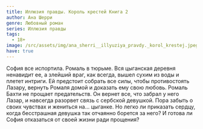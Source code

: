 ```yaml
---
title: Иллюзия правды. Король крестей Книга 2
author: Ана Шерри
genre: Любовный роман
series: Иллюзия правды
tags:
  - 18+
image: /src/assets/img/ana_sherri__illyuziya_pravdy._korol_krestej.jpeg
have: true
---
```

София все испортила. Ромаль в тюрьме. Вся цыганская деревня ненавидит ее, а злейший враг, как всегда, вышел сухим из воды и плетет интриги. Ей предстоит собрать все силы, чтобы противостоять Лазару, вернуть Ромаля домой и доказать ему свою любовь. Ромаль Бахти не прощает предательств. Он вернет все, что забрал у него Лазар, и навсегда разорвет связь с сербской девушкой. Пора забыть о своих чувствах и жениться на… цыганке. Но легко ли приказать сердцу, когда бесстрашная девушка так отчаянно борется за него? И готова ли София отказаться от своей жизни ради прощения?
